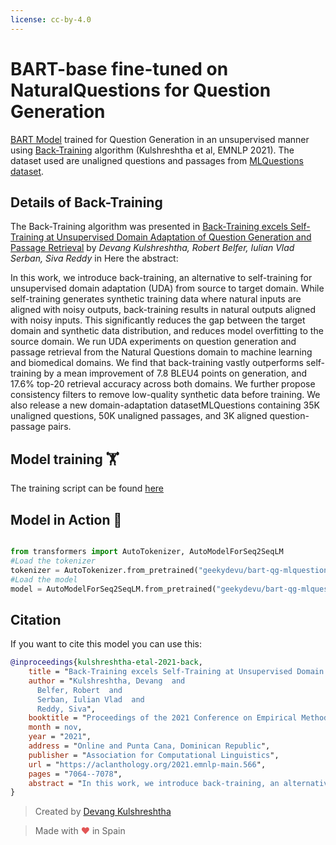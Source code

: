 ```yaml
---
license: cc-by-4.0
---
```

# BART-base fine-tuned on NaturalQuestions for **Question Generation**

[BART Model](https://arxiv.org/pdf/1910.13461.pdf) trained for Question Generation in an unsupervised manner using [Back-Training](https://arxiv.org/pdf/2104.08801.pdf) algorithm (Kulshreshtha et al, EMNLP 2021). The dataset used are unaligned questions and passages from [MLQuestions dataset](https://github.com/McGill-NLP/MLQuestions/tree/main/data).

## Details of Back-Training

The Back-Training algorithm was presented in [Back-Training excels Self-Training at Unsupervised Domain Adaptation
of Question Generation and Passage Retrieval](https://arxiv.org/pdf/2104.08801.pdf) by *Devang Kulshreshtha, Robert Belfer, Iulian Vlad Serban, Siva Reddy* in Here the abstract:

In this work, we introduce back-training, an alternative to self-training for unsupervised domain adaptation (UDA) from source to target domain. While self-training generates synthetic training data where natural inputs are aligned with noisy outputs, back-training results in natural outputs aligned with noisy inputs. This significantly reduces the gap between the target domain and synthetic data distribution, and reduces model overfitting to the source domain. We run UDA experiments on question generation and passage retrieval from the Natural Questions domain to machine learning and biomedical domains. We find that back-training vastly outperforms self-training by a mean improvement of 7.8 BLEU4 points on generation, and 17.6% top-20 retrieval accuracy across both domains. We further propose consistency filters to remove low-quality synthetic data before training. We also release a new domain-adaptation datasetMLQuestions containing 35K unaligned questions, 50K unaligned passages, and 3K aligned question-passage pairs.

## Model training 🏋️‍

The training script can be found [here](https://github.com/McGill-NLP/MLQuestions/blob/main/UDA-BackTraining.sh)


## Model in Action 🚀

```python

from transformers import AutoTokenizer, AutoModelForSeq2SeqLM
#Load the tokenizer
tokenizer = AutoTokenizer.from_pretrained("geekydevu/bart-qg-mlquestions-backtraining")
#Load the model
model = AutoModelForSeq2SeqLM.from_pretrained("geekydevu/bart-qg-mlquestions-backtraining")
```

## Citation
If you want to cite this model you can use this:

```bibtex
@inproceedings{kulshreshtha-etal-2021-back,
    title = "Back-Training excels Self-Training at Unsupervised Domain Adaptation of Question Generation and Passage Retrieval",
    author = "Kulshreshtha, Devang  and
      Belfer, Robert  and
      Serban, Iulian Vlad  and
      Reddy, Siva",
    booktitle = "Proceedings of the 2021 Conference on Empirical Methods in Natural Language Processing",
    month = nov,
    year = "2021",
    address = "Online and Punta Cana, Dominican Republic",
    publisher = "Association for Computational Linguistics",
    url = "https://aclanthology.org/2021.emnlp-main.566",
    pages = "7064--7078",
    abstract = "In this work, we introduce back-training, an alternative to self-training for unsupervised domain adaptation (UDA). While self-training generates synthetic training data where natural inputs are aligned with noisy outputs, back-training results in natural outputs aligned with noisy inputs. This significantly reduces the gap between target domain and synthetic data distribution, and reduces model overfitting to source domain. We run UDA experiments on question generation and passage retrieval from the Natural Questions domain to machine learning and biomedical domains. We find that back-training vastly outperforms self-training by a mean improvement of 7.8 BLEU-4 points on generation, and 17.6{\%} top-20 retrieval accuracy across both domains. We further propose consistency filters to remove low-quality synthetic data before training. We also release a new domain-adaptation dataset - MLQuestions containing 35K unaligned questions, 50K unaligned passages, and 3K aligned question-passage pairs.",
}
```

> Created by [Devang Kulshreshtha](https://geekydevu.netlify.app/)

> Made with <span style="color: #e25555;">&hearts;</span> in Spain
